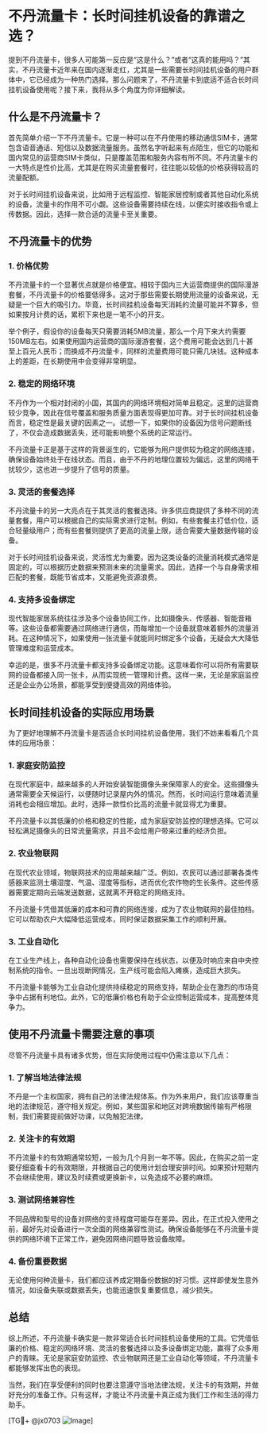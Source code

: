 # 不丹流量卡：长时间挂机设备的靠谱之选？

提到不丹流量卡，很多人可能第一反应是“这是什么？”或者“这真的能用吗？”其实，不丹流量卡近年来在国内逐渐走红，尤其是一些需要长时间挂机设备的用户群体中，它已经成为一种热门选择。那么问题来了，不丹流量卡到底适不适合长时间挂机设备使用呢？接下来，我将从多个角度为你详细解读。

## 什么是不丹流量卡？

首先简单介绍一下不丹流量卡。它是一种可以在不丹使用的移动通信SIM卡，通常包含语音通话、短信以及数据流量服务。虽然名字听起来有点陌生，但它的功能和国内常见的运营商SIM卡类似，只是覆盖范围和服务内容有所不同。不丹流量卡的一大特点是性价比高，尤其是在购买流量套餐时，往往能以较低的价格获得较高的流量配额。

对于长时间挂机设备来说，比如用于远程监控、智能家居控制或者其他自动化系统的设备，流量卡的作用不可小觑。这些设备需要持续在线，以便实时接收指令或上传数据。因此，选择一款合适的流量卡至关重要。

## 不丹流量卡的优势

### 1. **价格优势**
   不丹流量卡的一个显著优点就是价格便宜。相较于国内三大运营商提供的国际漫游套餐，不丹流量卡的价格要低得多。这对于那些需要长期使用流量的设备来说，无疑是一个巨大的吸引力。毕竟，长时间挂机设备每天消耗的流量可能并不算多，但如果按月计费的话，累积下来也是一笔不小的开支。

   举个例子，假设你的设备每天只需要消耗5MB流量，那么一个月下来大约需要150MB左右。如果使用国内运营商的国际漫游套餐，这个费用可能会达到几十甚至上百元人民币；而换成不丹流量卡，同样的流量费用可能只需几块钱。这种成本上的差距，在长期使用中会变得非常明显。

### 2. **稳定的网络环境**
   不丹作为一个相对封闭的小国，其国内的网络环境相对简单且稳定。这里的运营商较少竞争，因此在信号覆盖和服务质量方面表现得更加可靠。对于长时间挂机设备而言，稳定性是最关键的因素之一。试想一下，如果你的设备因为信号问题断线了，不仅会造成数据丢失，还可能影响整个系统的正常运行。

   不丹流量卡正是基于这样的背景诞生的，它能够为用户提供较为稳定的网络连接，确保设备始终处于在线状态。而且，由于不丹的地理位置较为偏远，这里的网络干扰较少，这也进一步提升了信号的质量。

### 3. **灵活的套餐选择**
   不丹流量卡的另一大亮点在于其灵活的套餐选择。许多供应商提供了多种不同的流量套餐，用户可以根据自己的实际需求进行定制。例如，有些套餐主打低价位，适合轻量级用户；而有些套餐则提供了更高的流量上限，适合需要大量数据传输的设备。

   对于长时间挂机设备来说，灵活性尤为重要。因为这类设备的流量消耗模式通常是固定的，可以根据历史数据来预测未来的流量需求。因此，选择一个与自身需求相匹配的套餐，既能节省成本，又能避免资源浪费。

### 4. **支持多设备绑定**
   现代智能家居系统往往涉及多个设备协同工作，比如摄像头、传感器、智能音箱等。这些设备都需要通过网络进行通信，而每增加一个设备就意味着额外的流量消耗。在这种情况下，如果使用一张流量卡就能同时绑定多个设备，无疑会大大降低管理难度和运营成本。

   幸运的是，很多不丹流量卡都支持多设备绑定功能。这意味着你可以将所有需要联网的设备都接入同一张卡，从而实现统一管理和计费。这样一来，无论是家庭监控还是企业办公场景，都能享受到便捷高效的网络体验。

## 长时间挂机设备的实际应用场景

为了更好地理解不丹流量卡是否适合长时间挂机设备使用，我们不妨来看看几个具体的应用场景：

### 1. **家庭安防监控**
   在现代家庭中，越来越多的人开始安装智能摄像头来保障家人的安全。这些摄像头通常需要全天候运行，以便随时记录屋内外的情况。然而，长时间运行意味着流量消耗也会相应增加。此时，选择一款性价比高的流量卡就显得尤为重要。

   不丹流量卡以其低廉的价格和稳定的性能，成为家庭安防监控的理想选择。它可以轻松满足摄像头的日常流量需求，并且不会给用户带来过重的经济负担。

### 2. **农业物联网**
   在现代农业领域，物联网技术的应用越来越广泛。例如，农民可以通过部署各类传感器来监测土壤湿度、气温、湿度等指标，进而优化农作物的生长条件。这些传感器需要定期向云端发送数据，这就离不开稳定的网络支持。

   不丹流量卡凭借其低廉的成本和可靠的网络连接，成为了农业物联网的最佳拍档。它可以帮助农户大幅降低运营成本，同时保证数据采集工作的顺利开展。

### 3. **工业自动化**
   在工业生产线上，各种自动化设备也需要保持在线状态，以便及时响应来自中央控制系统的指令。一旦出现断网情况，生产线可能会陷入瘫痪，造成巨大损失。

   不丹流量卡能够为工业自动化提供持续稳定的网络支持，帮助企业在激烈的市场竞争中占据有利地位。此外，它的低廉价格也有助于企业控制运营成本，提高整体竞争力。

## 使用不丹流量卡需要注意的事项

尽管不丹流量卡具有诸多优势，但在实际使用过程中仍需注意以下几点：

### 1. **了解当地法律法规**
   不丹是一个主权国家，拥有自己的法律法规体系。作为外来用户，我们应该尊重当地的法律规范，遵守相关规定。例如，某些国家和地区对跨境数据传输有严格限制，我们需要提前做好功课，以免触犯法律。

### 2. **关注卡的有效期**
   不丹流量卡的有效期通常较短，一般为几个月到一年不等。因此，在购买之前一定要仔细查看卡的有效期限，并根据自己的使用计划合理安排时间。如果预计短期内不会继续使用，建议及时续费或更换新卡，以免造成不必要的麻烦。

### 3. **测试网络兼容性**
   不同品牌和型号的设备对网络的支持程度可能存在差异。因此，在正式投入使用之前，最好先对设备进行一次全面的网络兼容性测试。确保设备能够在不丹流量卡提供的网络环境下正常工作，避免因网络问题导致设备故障。

### 4. **备份重要数据**
   无论使用何种流量卡，我们都应该养成定期备份数据的好习惯。这样即使发生意外情况，如设备失联或数据丢失，也能迅速恢复重要信息，减少损失。

## 总结

综上所述，不丹流量卡确实是一款非常适合长时间挂机设备使用的工具。它凭借低廉的价格、稳定的网络环境、灵活的套餐选择以及多设备绑定功能，赢得了众多用户的青睐。无论是家庭安防监控、农业物联网还是工业自动化等领域，不丹流量卡都能够发挥出色的表现。

当然，我们在享受便利的同时也要注意遵守当地法律法规，关注卡的有效期，并做好充分的准备工作。只有这样，才能让不丹流量卡真正成为我们工作和生活的得力助手。

[TG💪+ @jx0703 ![Image](https://github.com/user-attachments/assets/dbca1d08-cadb-493c-b0ec-ad6f7a83f270)]